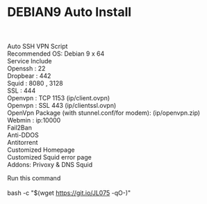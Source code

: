 # DEBIAN9 Auto Install<br><br>
Auto SSH VPN Script<br>
Recommended OS: Debian 9 x 64<br>
Service Include<br>
Openssh : 22<br>
Dropbear : 442<br>
Squid : 8080 , 3128<br>
SSL : 444<br>
Openvpn : TCP 1153 (ip/client.ovpn)<br>
Openvpn : SSL 443 (ip/clientssl.ovpn)<br>
OpenVpn Package (with stunnel.conf/for modem): (ip/openvpn.zip)<br>
Webmin : ip:10000<br>
Fail2Ban<br>
Anti-DDOS<br>
Antitorrent<br>
Customized Homepage<br>
Customized Squid error page<br>
Addons: Privoxy & DNS Squid<br>


Run this command<br><br>
bash -c "$(wget https://git.io/JL075 -qO-)"

